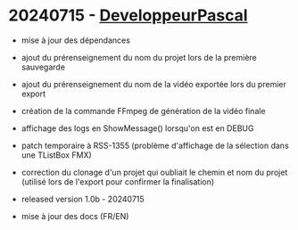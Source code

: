 # 20240715 - [DeveloppeurPascal](https://github.com/DeveloppeurPascal)

* mise à jour des dépendances
* ajout du prérenseignement du nom du projet lors de la première sauvegarde
* ajout du prérenseignement du nom de la vidéo exportée lors du premier export
* création de la commande FFmpeg de génération de la vidéo finale
* affichage des logs en ShowMessage() lorsqu'on est en DEBUG
* patch temporaire à RSS-1355 (problème d'affichage de la sélection dans une TListBox FMX)
* correction du clonage d'un projet qui oubliait le chemin et nom du projet (utilisé lors de l'export pour confirmer la finalisation)
* released version 1.0b - 20240715

* mise à jour des docs (FR/EN)
